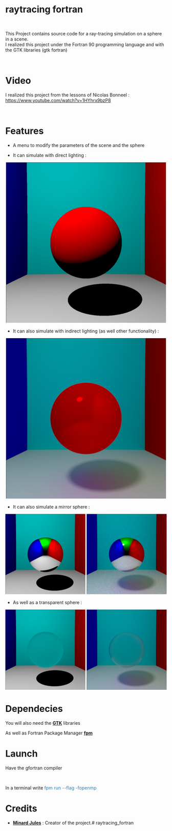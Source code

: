 # raytracing fortran

<br/>

This Project contains source code for a ray-tracing simulation on a sphere in a scene.
<br/>
I realized this project under the Fortran 90 programming language and with the GTK libraries (gtk fortran)

<br/>

# Video

I realized this project from the lessons of Nicolas Bonneel : https://www.youtube.com/watch?v=1HYhrx9bzP8

<br/>

# Features

* A menu to modify the parameters of the scene and the sphere

* It can simulate with direct lighting :

<p align="center">
	<img src="image_save/image_raytracing_normal_ray.png" width="500">
</p>

* It can also simulate with indirect lighting (as well other functionality) :

<p align="center">
	<img src="image_save/image_raytracing_normal_path.png" width="500">
</p>

* It can also simulate a mirror sphere :

<p align="center">
    <img src="image_save/image_raytracing_miror_ray.png" width="250">
    <img src="image_save/image_raytracing_miror_path.png" width="250">
</p>

* As well as a transparent sphere :

<p align="center">
    <img src="image_save/image_raytracing_transparente_ray.png" width="250">
    <img src="image_save/image_raytracing_transparente_path.png" width="250">
</p>

# Dependecies

You will also need the [**GTK**](https://www.gtk.org/) libraries

As well as Fortran Package Manager [**fpm**](https://fpm.fortran-lang.org/)

# Launch

Have the gfortran compiler

</br>

In a terminal write <span style="color: #2980B9 ">fpm run --flag -fopenmp</span>

# Credits

* [**Minard Jules**](https://github.com/Minard-Jules) : Creator of the project.# raytracing_fortran
